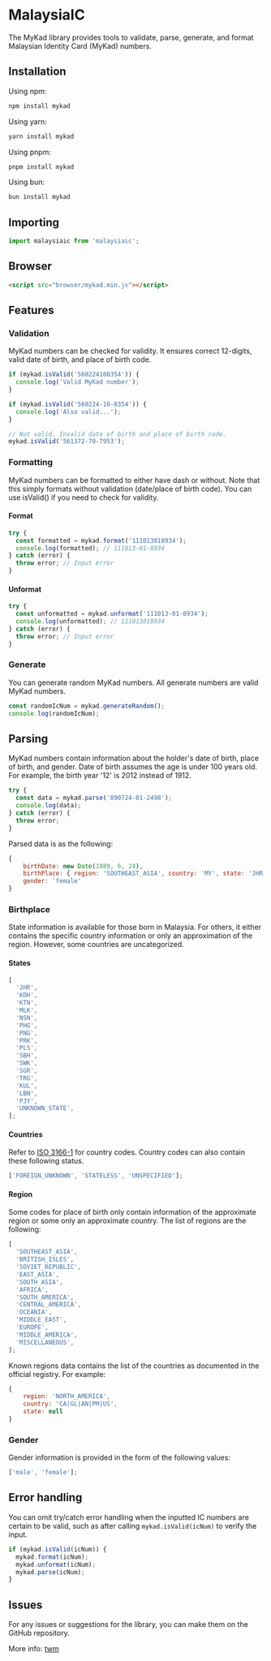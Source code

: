 # MalaysiaIC

The MyKad library provides tools to validate, parse, generate, and format Malaysian Identity Card (MyKad) numbers.

## Installation

Using npm:

```bash
npm install mykad
```

Using yarn:

```bash
yarn install mykad
```

Using pnpm:

```bash
pnpm install mykad
```

Using bun:

```bash
bun install mykad
```

## Importing

```javascript
import malaysiaic from 'malaysiaic';
```

## Browser

```html
<script src="browser/mykad.min.js"></script>
```

## Features

### Validation

MyKad numbers can be checked for validity. It ensures correct 12-digits, valid date of birth, and place of birth code.

```javascript
if (mykad.isValid('560224108354')) {
  console.log('Valid MyKad number');
}

if (mykad.isValid('560224-10-8354')) {
  console.log('Also valid...');
}

// Not valid. Invalid date of birth and place of birth code.
mykad.isValid('561372-70-7953');
```

### Formatting

MyKad numbers can be formatted to either have dash or without. Note that this simply formats without validation (date/place of birth code). You can use isValid() if you need to check for validity.

#### Format

```javascript
try {
  const formatted = mykad.format('111013018934');
  console.log(formatted); // 111013-01-8934
} catch (error) {
  throw error; // Input error
}
```

#### Unformat

```javascript
try {
  const unformatted = mykad.unformat('111013-01-8934');
  console.log(unformatted); // 111013018934
} catch (error) {
  throw error; // Input error
}
```

### Generate

You can generate random MyKad numbers. All generate numbers are valid MyKad numbers.

```javascript
const randomIcNum = mykad.generateRandom();
console.log(randomIcNum);
```

## Parsing

MyKad numbers contain information about the holder's date of birth, place of birth, and gender. Date of birth assumes the age is under 100 years old. For example, the birth year '12' is 2012 instead of 1912.

```javascript
try {
  const data = mykad.parse('890724-01-2498');
  console.log(data);
} catch (error) {
  throw error;
}
```

Parsed data is as the following:

```javascript
{
    birthDate: new Date(1989, 6, 24),
    birthPlace: { region: 'SOUTHEAST_ASIA', country: 'MY', state: 'JHR' },
    gender: 'female'
}
```

### Birthplace

State information is available for those born in Malaysia. For others, it either contains the specific country information or only an approximation of the region. However, some countries are uncategorized.

#### States

```javascript
[
  'JHR',
  'KDH',
  'KTN',
  'MLK',
  'NSN',
  'PHG',
  'PNG',
  'PRK',
  'PLS',
  'SBH',
  'SWK',
  'SGR',
  'TRG',
  'KUL',
  'LBN',
  'PJY',
  'UNKNOWN_STATE',
];
```

#### Countries

Refer to [ISO 3166-1](https://en.wikipedia.org/wiki/ISO_3166-1_alpha-2) for country codes. Country codes can also contain these following status.

```javascript
['FOREIGN_UNKNOWN', 'STATELESS', 'UNSPECIFIED'];
```

#### Region

Some codes for place of birth only contain information of the approximate region or some only an approximate country. The list of regions are the following:

```javascript
[
  'SOUTHEAST_ASIA',
  'BRITISH_ISLES',
  'SOVIET_REPUBLIC',
  'EAST_ASIA',
  'SOUTH_ASIA',
  'AFRICA',
  'SOUTH_AMERICA',
  'CENTRAL_AMERICA',
  'OCEANIA',
  'MIDDLE_EAST',
  'EUROPE',
  'MIDDLE_AMERICA',
  'MISCELLANEOUS',
];
```

Known regions data contains the list of the countries as documented in the official registry. For example:

```javascript
{
    region: 'NORTH_AMERICA',
    country: 'CA|GL|AN|PM|US',
    state: null
}
```

### Gender

Gender information is provided in the form of the following values:

```javascript
['male', 'female'];
```

## Error handling

You can omit try/catch error handling when the inputted IC numbers are certain to be valid, such as after calling `mykad.isValid(icNum)` to verify the input.

```javascript
if (mykad.isValid(icNum)) {
  mykad.format(icNum);
  mykad.unformat(icNum);
  mykad.parse(icNum);
}
```

## Issues

For any issues or suggestions for the library, you can make them on the GitHub repository.

More info: [twm](https://twm.me)
